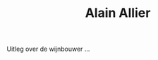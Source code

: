 ﻿---
title: Alain Allier
huis: Mouressipe
regio: Languedoc
photo: allier.jpg
layout: wijnhuis

wijnen:
    
    - naam:  Jeu de Bulles'14
      ref:    
      app:   Vin de France 
      type:  Pétillant (Frizzante)
      cep:   Chasselas
      prijs: €12.62
    
    - naam:  Galéjade Rosé
      ref:    
      app:   Vin de France 
      type:  Rosé (pressurage direct)
      cep:   Cinsault/Grenache
      prijs: €10.45
      
    - naam:  Cacous'14
      ref:   
      app:   Vin de France 
      type:  Rouge
      cep:   60% Syrah/40% Grenache
      prijs: €10.45
      
    - naam:  Pitchounet'10
      ref:    
      app:   Vin de France 
      type:  Rouge
      cep:   90% Cinsault/10% Grenache
      prijs: €10.00
      
    - naam:  Pitchounet'14
      ref:    
      app:   Vin de France 
      type:  Rouge
      cep:   90% Cinsault/10% Grenache
      prijs: €10.45
      
---
Uitleg over de wijnbouwer ...

